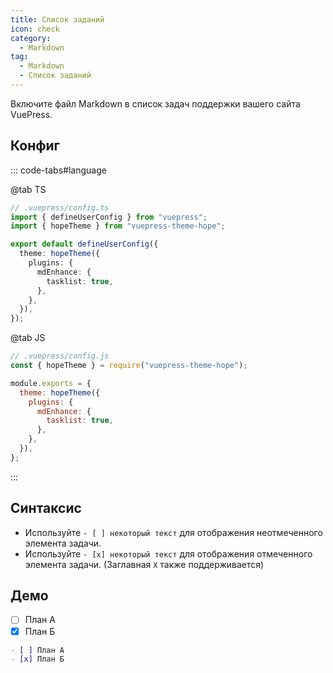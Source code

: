 ```yaml
---
title: Список заданий
icon: check
category:
  - Markdown
tag:
  - Markdown
  - Список заданий
---
```


Включите файл Markdown в список задач поддержки вашего сайта VuePress.

<!-- more -->

## Конфиг

::: code-tabs#language

@tab TS

```ts {8-10}
// .vuepress/config.ts
import { defineUserConfig } from "vuepress";
import { hopeTheme } from "vuepress-theme-hope";

export default defineUserConfig({
  theme: hopeTheme({
    plugins: {
      mdEnhance: {
        tasklist: true,
      },
    },
  }),
});
```

@tab JS

```js {7-9}
// .vuepress/config.js
const { hopeTheme } = require("vuepress-theme-hope");

module.exports = {
  theme: hopeTheme({
    plugins: {
      mdEnhance: {
        tasklist: true,
      },
    },
  }),
};
```

:::

## Синтаксис

- Используйте `- [ ] некоторый текст` для отображения неотмеченного элемента задачи.
- Используйте `- [x] некоторый текст` для отображения отмеченного элемента задачи. (Заглавная `X` также поддерживается)

## Демо

- [ ] План А
- [x] План Б

```md
- [ ] План А
- [x] План Б
```
